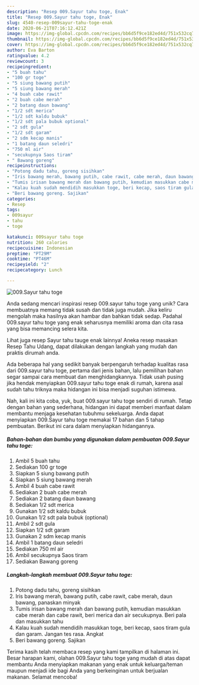 ```yaml
---
description: "Resep 009.Sayur tahu toge, Enak"
title: "Resep 009.Sayur tahu toge, Enak"
slug: 4540-resep-009sayur-tahu-toge-enak
date: 2020-06-21T07:16:12.421Z
image: https://img-global.cpcdn.com/recipes/bb6d5f9ce182ed4d/751x532cq70/009sayur-tahu-toge-foto-resep-utama.jpg
thumbnail: https://img-global.cpcdn.com/recipes/bb6d5f9ce182ed4d/751x532cq70/009sayur-tahu-toge-foto-resep-utama.jpg
cover: https://img-global.cpcdn.com/recipes/bb6d5f9ce182ed4d/751x532cq70/009sayur-tahu-toge-foto-resep-utama.jpg
author: Eva Barton
ratingvalue: 4.2
reviewcount: 3
recipeingredient:
- "5 buah tahu"
- "100 gr toge"
- "5 siung bawang putih"
- "5 siung bawang merah"
- "4 buah cabe rawit"
- "2 buah cabe merah"
- "2 batang daun bawang"
- "1/2 sdt merica"
- "1/2 sdt kaldu bubuk"
- "1/2 sdt pala bubuk optional"
- "2 sdt gula"
- "1/2 sdt garam"
- "2 sdm kecap manis"
- "1 batang daun seledri"
- "750 ml air"
- "secukupnya Saos tiram"
- " Bawang goreng"
recipeinstructions:
- "Potong dadu tahu, goreng sisihkan"
- "Iris bawang merah, bawang putih, cabe rawit, cabe merah, daun bawang, panaskan minyak"
- "Tumis irisan bawang merah dan bawang putih, kemudian masukkan cabe merah dan cabe rawit, beri merica dan air secukupnya. Beri pala dan masukkan tahu"
- "Kalau kuah sudah mendidih masukkan toge, beri kecap, saos tiram gula dan garam. Jangan tes rasa. Angkat"
- "Beri bawang goreng. Sajikan"
categories:
- Resep
tags:
- 009sayur
- tahu
- toge

katakunci: 009sayur tahu toge 
nutrition: 260 calories
recipecuisine: Indonesian
preptime: "PT29M"
cooktime: "PT46M"
recipeyield: "2"
recipecategory: Lunch

---
```



![009.Sayur tahu toge](https://img-global.cpcdn.com/recipes/bb6d5f9ce182ed4d/751x532cq70/009sayur-tahu-toge-foto-resep-utama.jpg)

Anda sedang mencari inspirasi resep 009.sayur tahu toge yang unik? Cara membuatnya memang tidak susah dan tidak juga mudah. Jika keliru mengolah maka hasilnya akan hambar dan bahkan tidak sedap. Padahal 009.sayur tahu toge yang enak seharusnya memiliki aroma dan cita rasa yang bisa memancing selera kita.

Lihat juga resep Sayur tahu tauge enak lainnya! Aneka resep masakan Resep Tahu Udang, dapat dilakukan dengan langkah yang mudah dan praktis dirumah anda.

Ada beberapa hal yang sedikit banyak berpengaruh terhadap kualitas rasa dari 009.sayur tahu toge, pertama dari jenis bahan, lalu pemilihan bahan segar sampai cara membuat dan menghidangkannya. Tidak usah pusing jika hendak menyiapkan 009.sayur tahu toge enak di rumah, karena asal sudah tahu triknya maka hidangan ini bisa menjadi suguhan istimewa.


Nah, kali ini kita coba, yuk, buat 009.sayur tahu toge sendiri di rumah. Tetap dengan bahan yang sederhana, hidangan ini dapat memberi manfaat dalam membantu menjaga kesehatan tubuhmu sekeluarga. Anda dapat menyiapkan 009.Sayur tahu toge memakai 17 bahan dan 5 tahap pembuatan. Berikut ini cara dalam menyiapkan hidangannya.

<!--inarticleads1-->

##### Bahan-bahan dan bumbu yang digunakan dalam pembuatan 009.Sayur tahu toge:

1. Ambil 5 buah tahu
1. Sediakan 100 gr toge
1. Siapkan 5 siung bawang putih
1. Siapkan 5 siung bawang merah
1. Ambil 4 buah cabe rawit
1. Sediakan 2 buah cabe merah
1. Sediakan 2 batang daun bawang
1. Sediakan 1/2 sdt merica
1. Gunakan 1/2 sdt kaldu bubuk
1. Gunakan 1/2 sdt pala bubuk (optional)
1. Ambil 2 sdt gula
1. Siapkan 1/2 sdt garam
1. Gunakan 2 sdm kecap manis
1. Ambil 1 batang daun seledri
1. Sediakan 750 ml air
1. Ambil secukupnya Saos tiram
1. Sediakan  Bawang goreng




<!--inarticleads2-->

##### Langkah-langkah membuat 009.Sayur tahu toge:

1. Potong dadu tahu, goreng sisihkan
1. Iris bawang merah, bawang putih, cabe rawit, cabe merah, daun bawang, panaskan minyak
1. Tumis irisan bawang merah dan bawang putih, kemudian masukkan cabe merah dan cabe rawit, beri merica dan air secukupnya. Beri pala dan masukkan tahu
1. Kalau kuah sudah mendidih masukkan toge, beri kecap, saos tiram gula dan garam. Jangan tes rasa. Angkat
1. Beri bawang goreng. Sajikan




Terima kasih telah membaca resep yang kami tampilkan di halaman ini. Besar harapan kami, olahan 009.Sayur tahu toge yang mudah di atas dapat membantu Anda menyiapkan makanan yang enak untuk keluarga/teman maupun menjadi ide bagi Anda yang berkeinginan untuk berjualan makanan. Selamat mencoba!
